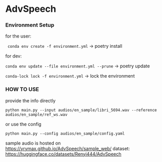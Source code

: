 # AdvSpeech


### Environment Setup
for the user:

` conda env create -f environment.yml` -> poetry install

for dev:

`conda env update --file environment.yml --prune` -> poetry update

`conda-lock lock -f environment.yml` -> lock the environment

### HOW TO USE
provide the info directly

`python main.py --input audios/en_sample/libri_5694.wav --reference audios/en_sample/ref_ws.wav`

or use the config

`python main.py --config audios/en_sample/config.yaml`

sample audio is hosted on  https://yrymax.github.io/AdvSpeech/sample_web/
dataset: https://huggingface.co/datasets/Renyi444/AdvSpeech




